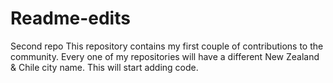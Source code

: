 # Readme-edits
Second repo
This repository contains my first couple of contributions to the community. Every one of my repositories will have a different New Zealand & Chile city name.
This will start adding code.
